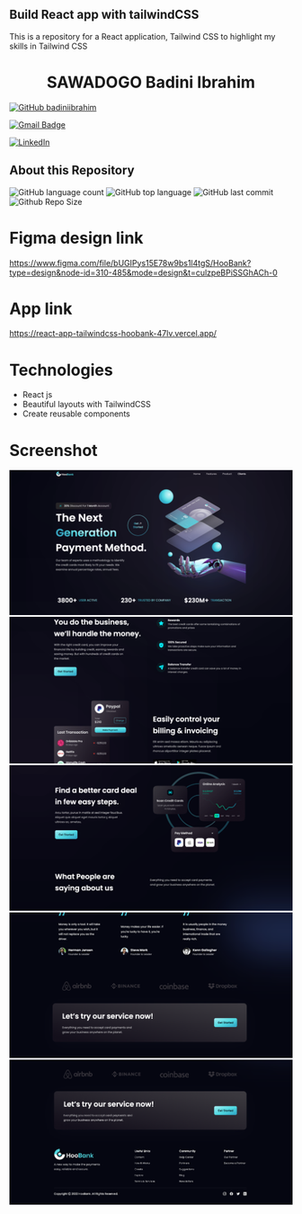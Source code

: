 ## Build React app with tailwindCSS
This is a repository for a React application, Tailwind CSS to highlight my skills in Tailwind CSS

 <h1 align="center">
  SAWADOGO Badini Ibrahim
</h1>

[![GitHub badiniibrahim](https://img.shields.io/github/followers/badiniibrahim?label=follow&style=social)](https://github.com/badiniibrahim)

[![Gmail Badge](https://img.shields.io/badge/-sawadogo.badiniibrahim@gmail.com-c14438?style=flat-square&logo=Gmail&logoColor=white&link=sawadogo.badiniibrahim@gmail.com)](mailto:sawadogo.badiniibrahim@gmail.com)

[![LinkedIn](https://img.shields.io/badge/linkedin-%230077B5.svg?style=for-the-badge&logo=linkedin&logoColor=white)](https://www.linkedin.com/in/badini-ibrahim-s-306b119b/)

## About this Repository
![GitHub language count](https://img.shields.io/github/languages/count/badiniibrahim/react-app-tailwindcss-hoobank)
![GitHub top language](https://img.shields.io/github/languages/top/badiniibrahim/react-app-tailwindcss-hoobank)
![GitHub last commit](https://img.shields.io/github/last-commit/badiniibrahim/react-app-tailwindcss-hoobank)
![Github Repo Size](https://img.shields.io/github/repo-size/badiniibrahim/react-app-tailwindcss-hoobank)

# Figma design link
https://www.figma.com/file/bUGIPys15E78w9bs1l4tgS/HooBank?type=design&node-id=310-485&mode=design&t=culzpeBPiSSGhACh-0

# App link
https://react-app-tailwindcss-hoobank-47lv.vercel.app/

# Technologies
- React js
- Beautiful layouts with TailwindCSS
- Create reusable components
  
# Screenshot
![alt text](1.png)
![alt text](2.png)
![alt text](3.png)
![alt text](4.png)
![alt text](5.png)




